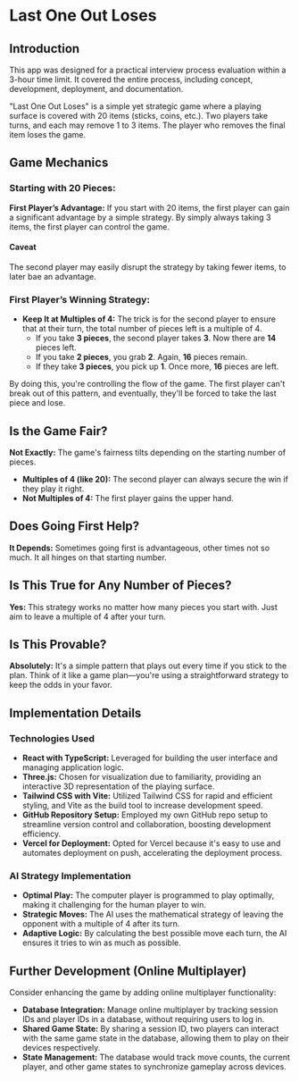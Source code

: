 # Last One Out Loses

## Introduction
This app was designed for a practical interview process evaluation within a 3-hour time limit. It covered the entire process, including concept, development, deployment, and documentation.

"Last One Out Loses" is a simple yet strategic game where a playing surface is covered with 20 items (sticks, coins, etc.). Two players take turns, and each may remove 1 to 3 items. The player who removes the final item loses the game.

## Game Mechanics

### Starting with 20 Pieces:

**First Player’s Advantage:** If you start with 20 items, the first player can gain a significant advantage by a simple strategy. By simply always taking 3 items, the first player can control the game.

#### Caveat

The second player may easily disrupt the strategy by taking fewer items, to later bae an advantage.

### First Player’s Winning Strategy:

- **Keep It at Multiples of 4:** The trick is for the second player to ensure that at their turn, the total number of pieces left is a multiple of 4.
  - If you take **3 pieces**, the second player takes **3**. Now there are **14** pieces left.
  - If you take **2 pieces**, you grab **2**. Again, **16** pieces remain.
  - If they take **3 pieces**, you pick up **1**. Once more, **16** pieces are left.

By doing this, you're controlling the flow of the game. The first player can't break out of this pattern, and eventually, they'll be forced to take the last piece and lose.

## Is the Game Fair?

**Not Exactly:** The game's fairness tilts depending on the starting number of pieces.

- **Multiples of 4 (like 20):** The second player can always secure the win if they play it right.
- **Not Multiples of 4:** The first player gains the upper hand.

## Does Going First Help?

**It Depends:** Sometimes going first is advantageous, other times not so much. It all hinges on that starting number.

## Is This True for Any Number of Pieces?

**Yes:** This strategy works no matter how many pieces you start with. Just aim to leave a multiple of 4 after your turn.

## Is This Provable?

**Absolutely:** It's a simple pattern that plays out every time if you stick to the plan. Think of it like a game plan—you're using a straightforward strategy to keep the odds in your favor.

## Implementation Details

### Technologies Used

- **React with TypeScript:** Leveraged for building the user interface and managing application logic.
- **Three.js:** Chosen for visualization due to familiarity, providing an interactive 3D representation of the playing surface.
- **Tailwind CSS with Vite:** Utilized Tailwind CSS for rapid and efficient styling, and Vite as the build tool to increase development speed.
- **GitHub Repository Setup:** Employed my own GitHub repo setup to streamline version control and collaboration, boosting development efficiency.
- **Vercel for Deployment:** Opted for Vercel because it's easy to use and automates deployment on push, accelerating the deployment process.

### AI Strategy Implementation

- **Optimal Play:** The computer player is programmed to play optimally, making it challenging for the human player to win.
- **Strategic Moves:** The AI uses the mathematical strategy of leaving the opponent with a multiple of 4 after its turn.
- **Adaptive Logic:** By calculating the best possible move each turn, the AI ensures it tries to win as much as possible.

## Further Development (Online Multiplayer)

Consider enhancing the game by adding online multiplayer functionality:

- **Database Integration:** Manage online multiplayer by tracking session IDs and player IDs in a database, without requiring users to log in.
- **Shared Game State:** By sharing a session ID, two players can interact with the same game state in the database, allowing them to play on their devices respectively.
- **State Management:** The database would track move counts, the current player, and other game states to synchronize gameplay across devices.
